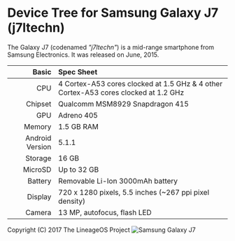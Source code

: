 Device Tree for Samsung Galaxy J7 (j7ltechn)
==============================================

The Galaxy J7 (codenamed _"j7ltechn"_) is a mid-range smartphone from Samsung Electronics.
It was released on June, 2015.

Basic   | Spec Sheet
-------:|:-------------------------
CPU     | 4 Cortex-A53 cores clocked at 1.5 GHz & 4 other Cortex-A53 cores clocked at 1.2 GHz
Chipset | Qualcomm MSM8929 Snapdragon 415
GPU     | Adreno 405
Memory  | 1.5 GB RAM
Android Version | 5.1.1
Storage | 16 GB
MicroSD | Up to 32 GB
Battery | Removable Li-Ion 3000mAh battery
Display | 720 x 1280 pixels, 5.5 inches (~267 ppi pixel density)
Camera  | 13 MP, autofocus, flash LED

Copyright (C) 2017 The LineageOS Project
![Samsung Galaxy J7](http://cdn2.gsmarena.com/vv/pics/samsung/samsung-galaxy-j7-j700f-2.jpg "Samsung Galaxy J7")
